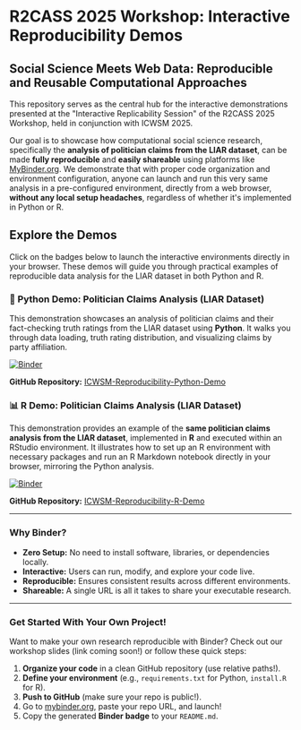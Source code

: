 # R2CASS 2025 Workshop: Interactive Reproducibility Demos

## Social Science Meets Web Data: Reproducible and Reusable Computational Approaches

This repository serves as the central hub for the interactive demonstrations presented at the "Interactive Replicability Session" of the R2CASS 2025 Workshop, held in conjunction with ICWSM 2025.

Our goal is to showcase how computational social science research, specifically the **analysis of politician claims from the LIAR dataset**, can be made **fully reproducible** and **easily shareable** using platforms like [MyBinder.org](https://mybinder.org/). We demonstrate that with proper code organization and environment configuration, anyone can launch and run this very same analysis in a pre-configured environment, directly from a web browser, **without any local setup headaches**, regardless of whether it's implemented in Python or R.

## Explore the Demos

Click on the badges below to launch the interactive environments directly in your browser. These demos will guide you through practical examples of reproducible data analysis for the LIAR dataset in both Python and R.

### 🐍 Python Demo: Politician Claims Analysis (LIAR Dataset)

This demonstration showcases an analysis of politician claims and their fact-checking truth ratings from the LIAR dataset using **Python**. It walks you through data loading, truth rating distribution, and visualizing claims by party affiliation.

[![Binder](https://mybinder.org/badge_logo.svg)](https://mybinder.org/v2/gh/lorraine-dev/ICWSM-Reproducibility-Python-Demo/main)

**GitHub Repository:** [ICWSM-Reproducibility-Python-Demo](https://github.com/lorraine-dev/ICWSM-Reproducibility-Python-Demo/tree/main)

### 📊 R Demo: Politician Claims Analysis (LIAR Dataset)

This demonstration provides an example of the **same politician claims analysis from the LIAR dataset**, implemented in **R** and executed within an RStudio environment. It illustrates how to set up an R environment with necessary packages and run an R Markdown notebook directly in your browser, mirroring the Python analysis.

[![Binder](https://mybinder.org/badge_logo.svg)](https://mybinder.org/v2/gh/lorraine-dev/ICWSM-Reproducibility-R-Demo/main)

**GitHub Repository:** [ICWSM-Reproducibility-R-Demo](https://github.com/lorraine-dev/ICWSM-Reproducibility-R-Demo)

---

### Why Binder?

* **Zero Setup:** No need to install software, libraries, or dependencies locally.
* **Interactive:** Users can run, modify, and explore your code live.
* **Reproducible:** Ensures consistent results across different environments.
* **Shareable:** A single URL is all it takes to share your executable research.

---

### Get Started With Your Own Project!

Want to make your own research reproducible with Binder? Check out our workshop slides (link coming soon!) or follow these quick steps:

1.  **Organize your code** in a clean GitHub repository (use relative paths!).
2.  **Define your environment** (e.g., `requirements.txt` for Python, `install.R` for R).
3.  **Push to GitHub** (make sure your repo is public!).
4.  Go to [mybinder.org](https://mybinder.org/), paste your repo URL, and launch!
5.  Copy the generated **Binder badge** to your `README.md`.
